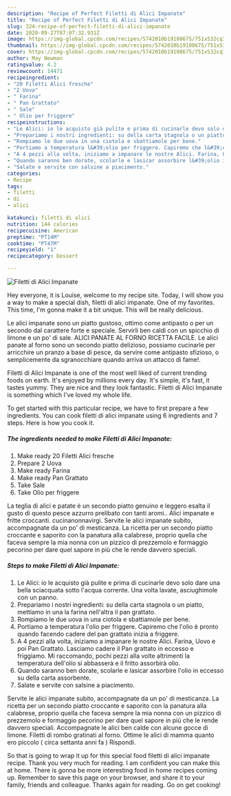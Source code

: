 ```yaml
---
description: "Recipe of Perfect Filetti di Alici Impanate"
title: "Recipe of Perfect Filetti di Alici Impanate"
slug: 324-recipe-of-perfect-filetti-di-alici-impanate
date: 2020-09-27T07:07:32.931Z
image: https://img-global.cpcdn.com/recipes/5742010b19108675/751x532cq70/filetti-di-alici-impanate-recipe-main-photo.jpg
thumbnail: https://img-global.cpcdn.com/recipes/5742010b19108675/751x532cq70/filetti-di-alici-impanate-recipe-main-photo.jpg
cover: https://img-global.cpcdn.com/recipes/5742010b19108675/751x532cq70/filetti-di-alici-impanate-recipe-main-photo.jpg
author: May Newman
ratingvalue: 4.2
reviewcount: 14471
recipeingredient:
- "20 Filetti Alici fresche"
- "2 Uova"
- " Farina"
- " Pan Grattato"
- " Sale"
- " Olio per friggere"
recipeinstructions:
- "Le Alici: io le acquisto già pulite e prima di cucinarle devo solo dare una bella sciacquata sotto l&#39;acqua corrente. Una volta lavate, asciughimole con un panno."
- "Prepariamo i nostri ingredienti: su della carta stagnola o un piatto, mettiamo in una la farina nell&#39;altra il pan grattato."
- "Rompiamo le due uova in una ciotola e sbattiamole per bene."
- "Portiamo a temperatura l&#39;olio per friggere. Capiremo che l&#39;olio è pronto quando facendo cadere del pan grattato inizia a friggere."
- "A 4 pezzi alla volta, iniziamo a impanare le nostre Alici. Farina, Uovo e poi Pan Grattato. Lasciamo cadere il Pan grattato in eccesso e friggiamo. Mi raccomando, pochi pezzi alla volte altrimenti la temperatura dell&#39;olio si abbasserà e il fritto assorbirà olio."
- "Quando saranno ben dorate, scolarle e lasicar assorbire l&#39;olio in eccesso su della carta assorbente."
- "Salate e servite con salsine a piacimento."
categories:
- Recipe
tags:
- filetti
- di
- alici

katakunci: filetti di alici 
nutrition: 144 calories
recipecuisine: American
preptime: "PT14M"
cooktime: "PT47M"
recipeyield: "1"
recipecategory: Dessert

---
```



![Filetti di Alici Impanate](https://img-global.cpcdn.com/recipes/5742010b19108675/751x532cq70/filetti-di-alici-impanate-recipe-main-photo.jpg)

Hey everyone, it is Louise, welcome to my recipe site. Today, I will show you a way to make a special dish, filetti di alici impanate. One of my favorites. This time, I'm gonna make it a bit unique. This will be really delicious.

Le alici impanate sono un piatto gustoso, ottimo come antipasto o per un secondo dal carattere forte e speciale. Servirli ben caldi con un spicchio di limone e un po&#39; di sale. ALICI PANATE AL FORNO RICETTA FACILE. Le alici panate al forno sono un secondo piatto delizioso, possiamo cucinarle per arricchire un pranzo a base di pesce, da servire come antipasto sfizioso, o semplicemente da sgranocchiare quando arriva un attacco di fame!.

Filetti di Alici Impanate is one of the most well liked of current trending foods on earth. It's enjoyed by millions every day. It's simple, it's fast, it tastes yummy. They are nice and they look fantastic. Filetti di Alici Impanate is something which I've loved my whole life.


To get started with this particular recipe, we have to first prepare a few ingredients. You can cook filetti di alici impanate using 6 ingredients and 7 steps. Here is how you cook it.

<!--inarticleads1-->

##### The ingredients needed to make Filetti di Alici Impanate:

1. Make ready 20 Filetti Alici fresche
1. Prepare 2 Uova
1. Make ready  Farina
1. Make ready  Pan Grattato
1. Take  Sale
1. Take  Olio per friggere


La teglia di alici e patate è un secondo piatto genuino e leggero esalta il gusto di questo pesce azzurro prelibato con tanti aromi.. Alici impanate e fritte croccanti. cucinanonnavirgi. Servite le alici impanate subito, accompagnate da un po&#39; di mesticanza. La ricetta per un secondo piatto croccante e saporito con la panatura alla calabrese, proprio quella che faceva sempre la mia nonna con un pizzico di prezzemolo e formaggio pecorino per dare quel sapore in più che le rende davvero speciali. 

<!--inarticleads2-->

##### Steps to make Filetti di Alici Impanate:

1. Le Alici: io le acquisto già pulite e prima di cucinarle devo solo dare una bella sciacquata sotto l&#39;acqua corrente. Una volta lavate, asciughimole con un panno.
1. Prepariamo i nostri ingredienti: su della carta stagnola o un piatto, mettiamo in una la farina nell&#39;altra il pan grattato.
1. Rompiamo le due uova in una ciotola e sbattiamole per bene.
1. Portiamo a temperatura l&#39;olio per friggere. Capiremo che l&#39;olio è pronto quando facendo cadere del pan grattato inizia a friggere.
1. A 4 pezzi alla volta, iniziamo a impanare le nostre Alici. Farina, Uovo e poi Pan Grattato. Lasciamo cadere il Pan grattato in eccesso e friggiamo. Mi raccomando, pochi pezzi alla volte altrimenti la temperatura dell&#39;olio si abbasserà e il fritto assorbirà olio.
1. Quando saranno ben dorate, scolarle e lasicar assorbire l&#39;olio in eccesso su della carta assorbente.
1. Salate e servite con salsine a piacimento.


Servite le alici impanate subito, accompagnate da un po&#39; di mesticanza. La ricetta per un secondo piatto croccante e saporito con la panatura alla calabrese, proprio quella che faceva sempre la mia nonna con un pizzico di prezzemolo e formaggio pecorino per dare quel sapore in più che le rende davvero speciali. Accompagnate le alici ben calde con alcune gocce di limone. Filetti di rombo gratinati al forno. Ottime le alici di mamma quanto ero piccolo ( circa settanta anni fa ) Rispondi. 

So that is going to wrap it up for this special food filetti di alici impanate recipe. Thank you very much for reading. I am confident you can make this at home. There is gonna be more interesting food in home recipes coming up. Remember to save this page on your browser, and share it to your family, friends and colleague. Thanks again for reading. Go on get cooking!
